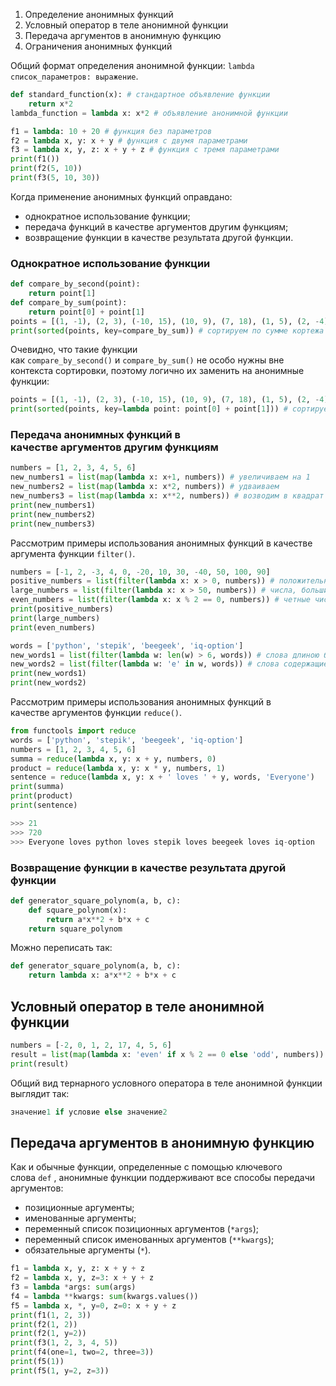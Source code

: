 
1. Определение анонимных функций
2. Условный оператор в теле анонимной функции
3. Передача аргументов в анонимную функцию
4. Ограничения анонимных функций

Общий формат определения анонимной функции: `lambda список_параметров: выражение`.

```python
def standard_function(x): # стандартное объявление функции 
	return x*2 
lambda_function = lambda x: x*2 # объявление анонимной функции
```
```python
f1 = lambda: 10 + 20 # функция без параметров 
f2 = lambda х, у: х + у # функция с двумя параметрами 
f3 = lambda х, у, z: х + у + z # функция с тремя параметрами 
print(f1()) 
print(f2(5, 10)) 
print(f3(5, 10, 30))
```
Когда применение анонимных функций оправдано:

- однократное использование функции;
- передача функций в качестве аргументов другим функциям;
- возвращение функции в качестве результата другой функции.

### Однократное использование функции

```python
def compare_by_second(point): 
	return point[1] 
def compare_by_sum(point): 
	return point[0] + point[1] 
points = [(1, -1), (2, 3), (-10, 15), (10, 9), (7, 18), (1, 5), (2, -4)] print(sorted(points, key=compare_by_second)) # сортируем по второму значению кортежа
print(sorted(points, key=compare_by_sum)) # сортируем по сумме кортежа
```
Очевидно, что такие функции как `compare_by_second()` и `compare_by_sum()` не особо нужны вне контекста сортировки, поэтому логично их заменить на анонимные функции:
```python
points = [(1, -1), (2, 3), (-10, 15), (10, 9), (7, 18), (1, 5), (2, -4)] print(sorted(points, key=lambda point: point[1])) # сортируем по второму значению кортежа 
print(sorted(points, key=lambda point: point[0] + point[1])) # сортируем по сумме элементов кортежа
```
### Передача анонимных функций в качестве аргументов другим функциям

```python
numbers = [1, 2, 3, 4, 5, 6] 
new_numbers1 = list(map(lambda x: x+1, numbers)) # увеличиваем на 1 
new_numbers2 = list(map(lambda x: x*2, numbers)) # удваиваем 
new_numbers3 = list(map(lambda x: x**2, numbers)) # возводим в квадрат 
print(new_numbers1) 
print(new_numbers2) 
print(new_numbers3)
```
Рассмотрим примеры использования анонимных функций в качестве аргумента функции `filter()`.
```python
numbers = [-1, 2, -3, 4, 0, -20, 10, 30, -40, 50, 100, 90] 
positive_numbers = list(filter(lambda x: x > 0, numbers)) # положительные числа 
large_numbers = list(filter(lambda x: x > 50, numbers)) # числа, большие 50 
even_numbers = list(filter(lambda x: x % 2 == 0, numbers)) # четные числа 
print(positive_numbers) 
print(large_numbers) 
print(even_numbers)

words = ['python', 'stepik', 'beegeek', 'iq-option'] 
new_words1 = list(filter(lambda w: len(w) > 6, words)) # слова длиною больше 6 символов 
new_words2 = list(filter(lambda w: 'e' in w, words)) # слова содержащие букву e 
print(new_words1) 
print(new_words2)
```
Рассмотрим примеры использования анонимных функций в качестве аргументов функции `reduce()`.
```python
from functools import reduce 
words = ['python', 'stepik', 'beegeek', 'iq-option'] 
numbers = [1, 2, 3, 4, 5, 6] 
summa = reduce(lambda x, y: x + y, numbers, 0) 
product = reduce(lambda x, y: x * y, numbers, 1) 
sentence = reduce(lambda x, y: x + ' loves ' + y, words, 'Everyone') 
print(summa) 
print(product) 
print(sentence)

>>> 21 
>>> 720 
>>> Everyone loves python loves stepik loves beegeek loves iq-option
```
### Возвращение функции в качестве результата другой функции

```python
def generator_square_polynom(a, b, c): 
	def square_polynom(x): 
		return a*x**2 + b*x + c 
	return square_polynom
```
Можно переписать так:
```python
def generator_square_polynom(a, b, c): 
	return lambda x: a*x**2 + b*x + c
```

## Условный оператор в теле анонимной функции
```python
numbers = [-2, 0, 1, 2, 17, 4, 5, 6] 
result = list(map(lambda x: 'even' if x % 2 == 0 else 'odd', numbers)) 
print(result)
```
Общий вид тернарного условного оператора в теле анонимной функции выглядит так:
```python
значение1 if условие else значение2
```

## Передача аргументов в анонимную функцию

Как и обычные функции, определенные с помощью ключевого слова `def` , анонимные функции поддерживают все способы передачи аргументов:

- позиционные аргументы;
- именованные аргументы;
- переменный список позиционных аргументов (`*args`);
- переменный список именованных аргументов (`**kwargs`);
- обязательные аргументы (`*`).

```python
f1 = lambda x, y, z: x + y + z 
f2 = lambda x, y, z=3: x + y + z 
f3 = lambda *args: sum(args) 
f4 = lambda **kwargs: sum(kwargs.values()) 
f5 = lambda x, *, y=0, z=0: x + y + z 
print(f1(1, 2, 3)) 
print(f2(1, 2)) 
print(f2(1, y=2)) 
print(f3(1, 2, 3, 4, 5)) 
print(f4(one=1, two=2, three=3)) 
print(f5(1)) 
print(f5(1, y=2, z=3))
```
